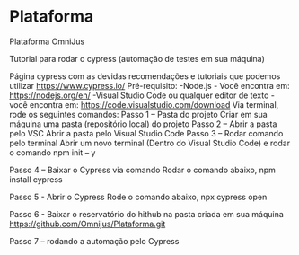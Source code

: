 # Plataforma
Plataforma OmniJus

Tutorial para rodar o cypress (automação de testes em sua máquina)

Página cypress com as devidas recomendações e tutoriais que podemos utilizar 
https://www.cypress.io/
Pré-requisito:
-Node.js - Você encontra em: https://nodejs.org/en/
-Visual Studio Code ou qualquer editor de texto - você encontra em: https://code.visualstudio.com/download
Via terminal, rode os seguintes comandos:
Passo 1 – Pasta do projeto 
Criar em sua máquina uma pasta (repositório local) do projeto
Passo 2 – Abrir a pasta pelo VSC
Abrir a pasta pelo Visual Studio Code
Passo 3 – Rodar comando pelo terminal 
Abrir um novo terminal (Dentro do Visual Studio Code) e rodar o comando
npm init – y

Passo 4 – Baixar o Cypress via comando
Rodar o comando abaixo, 
npm install cypress

Passo 5 - Abrir o Cypress 
Rode o comando abaixo,
npx cypress open

Passo 6 - Baixar o reservatório do hithub na pasta criada em sua máquina
https://github.com/Omnijus/Plataforma.git

Passo 7 – rodando a automação pelo Cypress 

